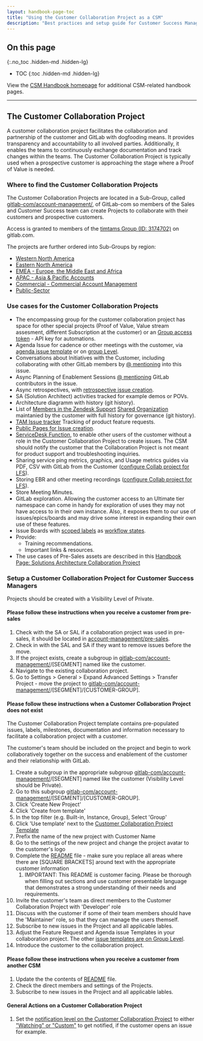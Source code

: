```yaml
---
layout: handbook-page-toc
title: "Using the Customer Collaboration Project as a CSM"
description: "Best practices and setup guide for Customer Success Managers using Customer Collaboration Projects to manage customer data, requests, and collaborations."
---
```

## On this page

{:.no_toc .hidden-md .hidden-lg}

- TOC
{:toc .hidden-md .hidden-lg}

View the [CSM Handbook homepage](/handbook/customer-success/csm/) for additional CSM-related handbook pages.

- - -

## The Customer Collaboration Project

A customer collaboration project facilitates the collaboration and partnership of the customer and GitLab with dogfooding means. It provides transparency and accountability to all involved parties. Additionally, it enables the teams to continuously exchange documentation and track changes within the teams. The Customer Collaboration Project is typically used when a prospective customer is approaching the stage where a Proof of Value is needed.

### Where to find the Customer Collaboration Projects

The Customer Collaboration Projects are located in a Sub-Group, called [gitlab-com/account-management/](https://gitlab.com/gitlab-com/account-management), of GitLab-com so members of the Sales and Customer Success team can create Projects to collaborate with their customers and prospective customers. 

Access is granted to members of the [timtams Group (ID: 3174702)](https://gitlab.com/groups/timtams) on gitlab.com.

The projects are further ordered into Sub-Groups by region:

- [Western North America](https://gitlab.com/gitlab-com/account-management/western-north-america)
- [Eastern North America](https://gitlab.com/gitlab-com/account-management/eastern-north-america)
- [EMEA - Europe, the Middle East and Africa](https://gitlab.com/gitlab-com/account-management/emea)
- [APAC - Asia & Pacific Accounts](https://gitlab.com/gitlab-com/account-management/apac)
- [Commercial - Commercial Account Management](https://gitlab.com/gitlab-com/account-management/commercial)
- [Public-Sector](https://gitlab.com/gitlab-com/account-management/public-sector)

### Use cases for the Customer Collaboration Projects

- The encompassing group for the customer collaboration project has space for other special projects (Proof of Value, Value stream assesment, different Subscription at the customer) or an [Group access token](https://docs.gitlab.com/ee/user/group/settings/group_access_tokens.html) - API key for automations.
- Agenda Issue for cadence or other meetings with the customer, via [agenda issue template](https://gitlab.com/gitlab-com/account-management/templates/collaboration/-/blob/master/.gitlab/issue_templates/Meeting%20Agenda.md) or on [group Level](https://gitlab.com/gitlab-com/account-management/sub-group-issue-templates/-/tree/master/.gitlab/issue_templates).
- Conversations about Initiatives with the Customer, including collaborating with other GitLab members by [@ mentioning](https://docs.gitlab.com/ee/user/discussions/#mentions) into this issue.
- Async Planning of Enablement Sessions [@ mentioning](https://docs.gitlab.com/ee/user/discussions/#mentions) GitLab contributors in the issue.
- Async retrospectives, with [retrospective issue creation](https://gitlab.com/gitlab-org/async-retrospectives).
- SA (Solution Architect) activities tracked for example demos or POVs.
- Architecture diagramm with history (git history).
- List of [Members in the Zendesk Support](https://about.gitlab.com/support/managing-support-contacts/#managing-contacts) [Shared Organization](https://about.gitlab.com/support/managing-support-contacts/#shared-organizations) maintanied by the customer with full history for governance (git history).
- [TAM Issue tracker](https://gitlab.com/gitlab-com/cs-tools/gitlab-cs-tools/tam-issue-tracking) Tracking of product feature requests.
- [Public Pages for Issue creation](https://gitlab.com/gitlab-com/account-management/templates/customer-collaboration-project-template/-/tree/master/public).
- [ServiceDesk Function](https://docs.gitlab.com/ee/user/project/service_desk.html#service-desk), to enable other users of the customer without a role in the Customer Collaboration Project to create issues. The CSM should notify the customer that the Collaboration Project is not meant for product support and troubleshooting inquiries.
- Sharing service ping metrics, graphics, and Usage metrics guides via PDF, CSV with GitLab from the Customer ([configure Collab project for LFS](https://docs.gitlab.com/ee/user/project/settings/index.html#configure-project-visibility-features-and-permissions)).
- Storing EBR and other meeting recordings ([configure Collab project for LFS](https://docs.gitlab.com/ee/user/project/settings/index.html#configure-project-visibility-features-and-permissions)).
- Store Meeting Minutes.
- GitLab exploration. Allowing the customer access to an Ultimate tier namespace can come in handy for exploration of uses they may not have access to in their own instance. Also, it exposes them to our use of issues/epics/boards and may drive some interest in expanding their own use of these features.
- Issue Boards with [scoped labels](https://docs.gitlab.com/ee/user/project/labels.html#scoped-labels) as [workflow states](https://docs.gitlab.com/ee/user/project/labels.html#scoped-labels-examples).
- Provide:
  - Training recommendations.
  - Important links & resources.
- The use cases of Pre-Sales assets are described in this [Handbook Page: Solutions Architecture Collaboration Project](https://about.gitlab.com/handbook/customer-success/solutions-architects/processes/collaboration-project/)

### Setup a Customer Collaboration Project for Customer Success Managers

Projects should be created with a Visibility Level of Private.

#### Please follow these instructions when you receive a customer from pre-sales

1. Check with the SA or SAL if a collaboration project was used in pre-sales, it should be located in [account-management/pre-sales](https://gitlab.com/gitlab-com/account-management/pre-sales).
2. Check in with the SAL and SA if they want to remove issues before the move.
3. If the project exists, create a subgroup in [gitlab-com/account-management/](https://gitlab.com/gitlab-com/account-management)/[SEGMENT] named like the customer.
4. Navigate to the existing collaboration project.
5. Go to Settings > General > Expand Advanced Settings > Transfer Project - move the project to [gitlab-com/account-management/](https://gitlab.com/gitlab-com/account-management)/[SEGMENT]/[CUSTOMER-GROUP].

#### Please follow these instructions when a Customer Collaboration Project does not exist

The Customer Collaboration Project template contains pre-populated issues, labels, milestones, documentation and information necessary to facilitate a collaboration project with a customer.

The customer's team should be included on the project and begin to work collaboratively together on the success and enablement of the customer and their relationship with GitLab.

1. Create a subgroup in the appropriate subgroup [gitlab-com/account-management/](https://gitlab.com/gitlab-com/account-management)/[SEGMENT] named like the customer (Visibility Level should be Private).
2. Go to this subgroup [gitlab-com/account-management/](https://gitlab.com/gitlab-com/account-management)/[SEGMENT]/[CUSTOMER-GROUP].
3. Click 'Create New Project'
4. Click 'Create from template'
5. In the top filter (e.g. Built-in, Instance, Group), Select 'Group'
6. Click 'Use template' next to the [Customer Collaboration Project Template](https://gitlab.com/gitlab-com/account-management/templates/customer-collaboration-project-template)
7. Prefix the name of the new project with Customer Name
8. Go to the settings of the new project and change the project avatar to the customer's logo
9. Complete the [README](https://gitlab.com/gitlab-com/account-management/templates/customer-collaboration-project-template/-/blob/master/README.md) file - make sure you replace all areas where there are [SQUARE BRACKETS] around text with the appropriate customer information
   1. IMPORTANT: This README is customer facing. Please be thorough when filling out sections and use customer presentable language that demonstrates a strong understanding of their needs and requirements.
10. Invite the customer's team as direct members to the Customer Collaboration Project with 'Developer' role
   1. Discuss with the customer if some of their team members should have the 'Maintainer' role, so that they can manage the users themself.
11. Subscribe to new issues in the Project and all applicable lables.
12. Adjust the Feature Request and Agenda issue Templates in your collaboration project. The other [issue templates are on Group Level](https://gitlab.com/gitlab-com/account-management/sub-group-issue-templates/-/tree/master/.gitlab/issue_templates).
13. Introduce the customer to the collaboration project.

#### Please follow these instructions when you receive a customer from another CSM

1. Update the the contents of [README](https://gitlab.com/gitlab-com/account-management/templates/customer-collaboration-project-template/-/blob/master/README.md) file.
2. Check the direct members and settings of the Projects.
3. Subscribe to new issues in the Project and all applicable lables.

#### General Actions on a Customer Collaboration Project

1. Set the [notification level on the Customer Collaboration Project](https://docs.gitlab.com/ee/user/profile/notifications.html#change-level-of-project-notifications) to either ["Watching" or "Custom"](https://docs.gitlab.com/ee/user/profile/notifications.html#notification-levels) to get notified, if the customer opens an issue for example.
